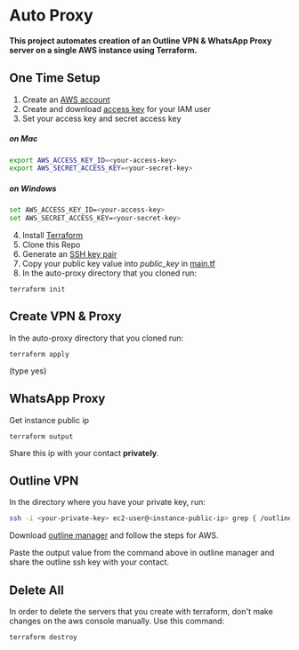 # Auto Proxy
#### This project automates creation of an Outline VPN & WhatsApp Proxy server on a single AWS instance using Terraform.

## One Time Setup

1. Create an [AWS account](https://aws.amazon.com/)
2. Create and download [access key](https://aws.amazon.com/premiumsupport/knowledge-center/create-access-key/) for your IAM user 
3. Set your access key and secret access key

##### on Mac
```bash
export AWS_ACCESS_KEY_ID=<your-access-key>
export AWS_SECRET_ACCESS_KEY=<your-secret-key>
```

##### on Windows
```bash
set AWS_ACCESS_KEY_ID=<your-access-key>
set AWS_SECRET_ACCESS_KEY=<your-secret-key>
```

4. Install [Terraform](https://developer.hashicorp.com/terraform/downloads)
5. Clone this Repo
6. Generate an [SSH key pair](https://docs.oracle.com/en/cloud/cloud-at-customer/occ-get-started/generate-ssh-key-pair.html)
7. Copy your public key value into <em>public_key</em> in [main.tf](main.tf)
8. In the auto-proxy directory that you cloned run:
```commandline
terraform init
```

## Create VPN & Proxy

In the auto-proxy directory that you cloned run:
```commandline
terraform apply
```
(type yes)

## WhatsApp Proxy
Get instance public ip
```commandline
terraform output
```
Share this ip with your contact <b>privately</b>.

## Outline VPN
In the directory where you have your private key, run:
```bash
ssh -i <your-private-key> ec2-user@<instance-public-ip> grep { /outline.log
```
Download [outline manager](https://getoutline.org/get-started/#step-1) and follow the steps for AWS.

Paste the output value from the command above in outline manager and share the outline ssh key with your contact.


## Delete All
In order to delete the servers that you create with terraform, don't make changes on the aws console manually. Use this command: 
```commandline
terraform destroy
```
